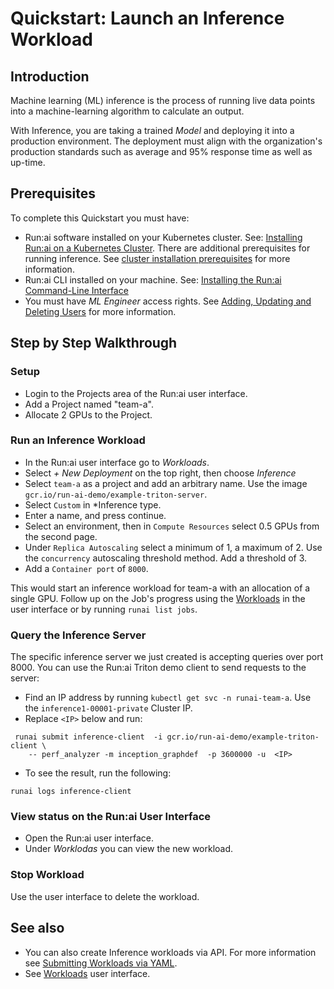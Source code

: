 # Quickstart: Launch an Inference Workload

## Introduction

Machine learning (ML) inference is the process of running live data points into a machine-learning algorithm to calculate an output.

With Inference, you are taking a trained *Model* and deploying it into a production environment. The deployment must align with the organization's production standards such as average and 95% response time as well as up-time.

## Prerequisites

To complete this Quickstart you must have:

* Run:ai software installed on your Kubernetes cluster. See: [Installing Run:ai on a Kubernetes Cluster](../../admin/runai-setup/installation-types.md). There are additional prerequisites for running inference. See [cluster installation prerequisites](../../admin/runai-setup/cluster-setup/cluster-prerequisites.md#inference) for more information.
* Run:ai CLI installed on your machine. See: [Installing the Run:ai Command-Line Interface](../../admin/researcher-setup/cli-install.md)
* You must have *ML Engineer* access rights. See [Adding, Updating and Deleting Users](../../admin/admin-ui-setup/admin-ui-users.md) for more information.

## Step by Step Walkthrough

### Setup

* Login to the Projects area of the Run:ai user interface.
* Add a Project named "team-a".
* Allocate 2 GPUs to the Project.

### Run an Inference Workload

* In the Run:ai user interface go to *Workloads*.
* Select *+ New Deployment* on the top right, then choose *Inference*
* Select `team-a` as a project and add an arbitrary name. Use the image `gcr.io/run-ai-demo/example-triton-server`.
* Select `Custom` in *Inference type.
* Enter a name, and press continue.
* Select an environment, then in `Compute Resources` select 0.5 GPUs from the second page.
* Under `Replica Autoscaling` select a minimum of 1, a maximum of 2. Use the `concurrency` autoscaling threshold method. Add a threshold of 3.
* Add a `Container port` of `8000`.

This would start an inference workload for team-a with an allocation of a single GPU. Follow up on the Job's progress using the [Workloads](../../admin/workloads/submitting-workloads.md) in the user interface or by running `runai list jobs`.

### Query the Inference Server

The specific inference server we just created is accepting queries over port 8000. You can use the Run:ai Triton demo client to send requests to the server:

* Find an IP address by running `kubectl get svc -n runai-team-a`. Use the `inference1-00001-private` Cluster IP.
* Replace `<IP>` below and run:

```
 runai submit inference-client  -i gcr.io/run-ai-demo/example-triton-client \
    -- perf_analyzer -m inception_graphdef  -p 3600000 -u  <IP>
```

* To see the result, run the following:

```
runai logs inference-client
```

### View status on the Run:ai User Interface

* Open the Run:ai user interface.
* Under *Worklodas* you can view the new workload.

### Stop Workload

Use the user interface to delete the workload.

## See also

* You can also create Inference workloads via API. For more information see [Submitting Workloads via YAML](../../developer/cluster-api/submit-yaml.md).
* See [Workloads](../../admin/workloads/submitting-workloads.md) user interface.

